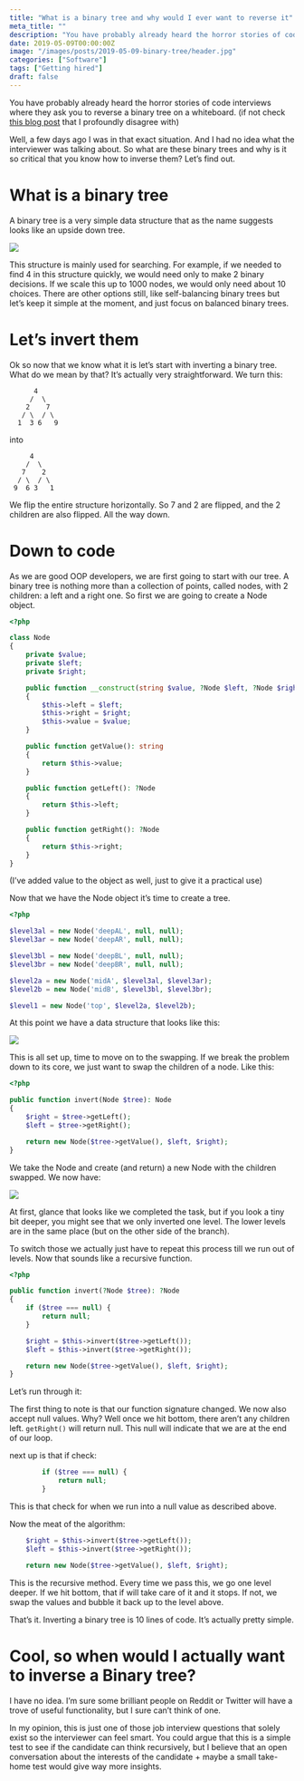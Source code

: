 ```yaml
---
title: "What is a binary tree and why would I ever want to reverse it"
meta_title: ""
description: "You have probably already heard the horror stories of code interviews where they ask you to reverse a binary tree on a whiteboard. Well, a few days ago I was in that exact situation. And I had no idea what the interviewer was talking about. So what are these binary trees and why is it so critical that you know how to inverse them? Lets find out."
date: 2019-05-09T00:00:00Z
image: "/images/posts/2019-05-09-binary-tree/header.jpg"
categories: ["Software"]
tags: ["Getting hired"]
draft: false
---
```


You have probably already heard the horror stories of code interviews where they ask you to reverse a binary tree on a whiteboard. (if not check [this blog post](https://thecodebarbarian.com/i-dont-want-to-hire-you-if-you-cant-reverse-a-binary-tree) that I profoundly disagree with)

Well, a few days ago I was in that exact situation. And I had no idea what the interviewer was talking about. So what are these binary trees and why is it so critical that you know how to inverse them? Let’s find out.

# What is a binary tree

A binary tree is a very simple data structure that as the name suggests looks like an upside down tree.

![](/images/posts/2019-05-09-binary-tree/1.png)

This structure is mainly used for searching. For example, if we needed to find 4 in this structure quickly, we would need only to make 2 binary decisions. If we scale this up to 1000 nodes, we would only need about 10 choices. There are other options still, like self-balancing binary trees but let’s keep it simple at the moment, and just focus on balanced binary trees.

# Let’s invert them

Ok so now that we know what it is let’s start with inverting a binary tree. What do we mean by that? It’s actually very straightforward. We turn this:

```
      4
     /  \
    2    7
   / \  / \
  1  3 6   9
```

into

```
     4
    /  \
   7    2
  / \  / \
 9  6 3   1
```

We flip the entire structure horizontally. So 7 and 2 are flipped, and the 2 children are also flipped. All the way down.

# Down to code

As we are good OOP developers, we are first going to start with our tree. A binary tree is nothing more than a collection of points, called nodes, with 2 children: a left and a right one. So first we are going to create a Node object.

```php
<?php

class Node
{
    private $value;
    private $left;
    private $right;

    public function __construct(string $value, ?Node $left, ?Node $right)
    {
        $this->left = $left;
        $this->right = $right;
        $this->value = $value;
    }

    public function getValue(): string
    {
        return $this->value;
    }

    public function getLeft(): ?Node
    {
        return $this->left;
    }

    public function getRight(): ?Node
    {
        return $this->right;
    }
}
```

(I’ve added value to the object as well, just to give it a practical use)

Now that we have the Node object it’s time to create a tree.

```php
<?php

$level3al = new Node('deepAL', null, null);
$level3ar = new Node('deepAR', null, null);

$level3bl = new Node('deepBL', null, null);
$level3br = new Node('deepBR', null, null);

$level2a = new Node('midA', $level3al, $level3ar);
$level2b = new Node('midB', $level3bl, $level3br);

$level1 = new Node('top', $level2a, $level2b);
```

At this point we have a data structure that looks like this:

![](/images/posts/2019-05-09-binary-tree/2.png)

This is all set up, time to move on to the swapping. If we break the problem down to its core, we just want to swap the children of a node. Like this:

```php
<?php

public function invert(Node $tree): Node
{
    $right = $tree->getLeft();
    $left = $tree->getRight();

    return new Node($tree->getValue(), $left, $right);
}
```

We take the Node and create (and return) a new Node with the children swapped. We now have:

![](/images/posts/2019-05-09-binary-tree/3.png)

At first, glance that looks like we completed the task, but if you look a tiny bit deeper, you might see that we only inverted one level. The lower levels are in the same place (but on the other side of the branch).

To switch those we actually just have to repeat this process till we run out of levels. Now that sounds like a recursive function.

```php
<?php

public function invert(?Node $tree): ?Node
{
    if ($tree === null) {
        return null;
    }

    $right = $this->invert($tree->getLeft());
    $left = $this->invert($tree->getRight());

    return new Node($tree->getValue(), $left, $right);
}
```

Let’s run through it:

The first thing to note is that our function signature changed. We now also accept null values. Why? Well once we hit bottom, there aren’t any children left. `getRight()` will return null. This null will indicate that we are at the end of our loop.

next up is that if check:

```php
        if ($tree === null) {
            return null;
        }
```

This is that check for when we run into a null value as described above.

Now the meat of the algorithm:

```php
    $right = $this->invert($tree->getLeft());
    $left = $this->invert($tree->getRight());

    return new Node($tree->getValue(), $left, $right);
```

This is the recursive method. Every time we pass this, we go one level deeper. If we hit bottom, that if will take care of it and it stops. If not, we swap the values and bubble it back up to the level above.

That’s it. Inverting a binary tree is 10 lines of code. It’s actually pretty simple.

# Cool, so when would I actually want to inverse a Binary tree?

I have no idea. I’m sure some brilliant people on Reddit or Twitter will have a trove of useful functionality, but I sure can’t think of one.

In my opinion, this is just one of those job interview questions that solely exist so the interviewer can feel smart. You could argue that this is a simple test to see if the candidate can think recursively, but I believe that an open conversation about the interests of the candidate + maybe a small take-home test would give way more insights.
